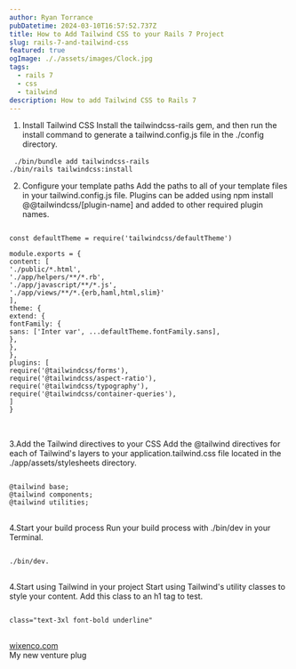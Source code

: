 ```yaml
---
author: Ryan Torrance
pubDatetime: 2024-03-10T16:57:52.737Z
title: How to Add Tailwind CSS to your Rails 7 Project
slug: rails-7-and-tailwind-css
featured: true
ogImage: ././assets/images/Clock.jpg
tags:
  - rails 7
  - css
  - tailwind
description: How to add Tailwind CSS to Rails 7
---
```


1. Install Tailwind CSS
Install the tailwindcss-rails gem, and then run the install command to generate a tailwind.config.js file in the ./config directory.
<pre> <code class="language-javascript">./bin/bundle add tailwindcss-rails
./bin/rails tailwindcss:install</code></pre>
2. Configure your template paths
Add the paths to all of your template files in your tailwind.config.js file. Plugins can be added using npm install @@tailwindcss/[plugin-name] and added to other required plugin names.
<pre><code class="language-rb">
const defaultTheme = require('tailwindcss/defaultTheme')

module.exports = {
content: [
'./public/*.html',
'./app/helpers/**/*.rb',
'./app/javascript/**/*.js',
'./app/views/**/*.{erb,haml,html,slim}'
],
theme: {
extend: {
fontFamily: {
sans: ['Inter var', ...defaultTheme.fontFamily.sans],
},
},
},
plugins: [
require('@tailwindcss/forms'),
require('@tailwindcss/aspect-ratio'),
require('@tailwindcss/typography'),
require('@tailwindcss/container-queries'),
]
}
</code>

</pre>
3.Add the Tailwind directives to your CSS
Add the @tailwind directives for each of Tailwind's layers to your application.tailwind.css file located in the ./app/assets/stylesheets directory.
</code>
<pre>
<code class="language-rb">
@tailwind base;
@tailwind components;
@tailwind utilities;
</code>
</pre>
4.Start your build process
Run your build process with ./bin/dev in your Terminal.
<pre>
<code class="language-rb">
./bin/dev.
</code>
</pre>
4.Start using Tailwind in your project
Start using Tailwind's utility classes to style your content.
Add this class to an h1 tag to test.
<pre>
<code class="language-rb">
class="text-3xl font-bold underline"
</code>
</pre>

[wixenco.com](https://wixenco.com)
<br/>
My new venture plug
